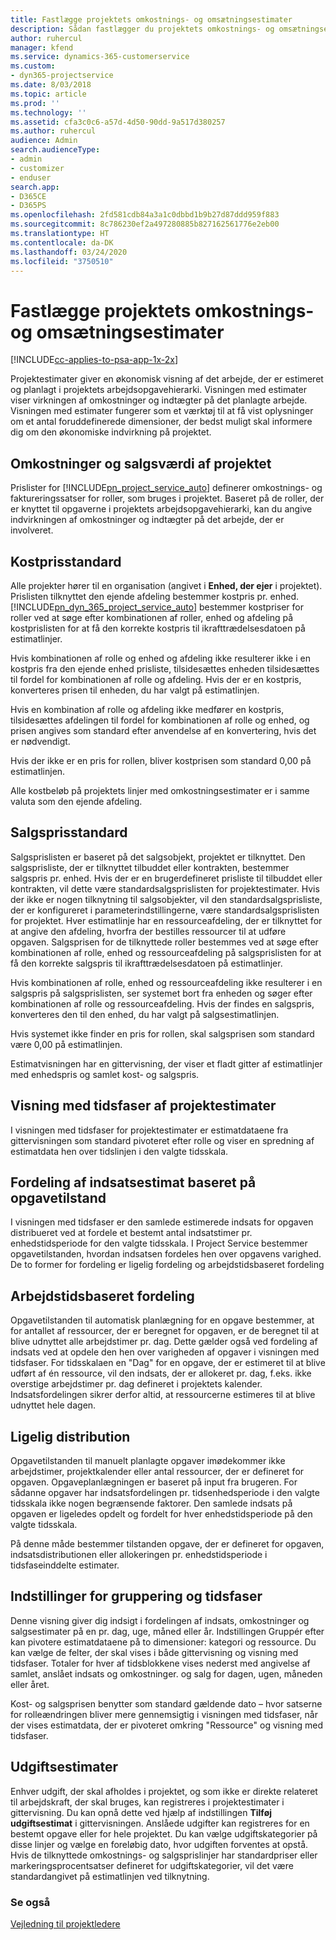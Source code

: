 ```yaml
---
title: Fastlægge projektets omkostnings- og omsætningsestimater
description: Sådan fastlægger du projektets omkostnings- og omsætningsestimater i Project Service
author: ruhercul
manager: kfend
ms.service: dynamics-365-customerservice
ms.custom:
- dyn365-projectservice
ms.date: 8/03/2018
ms.topic: article
ms.prod: ''
ms.technology: ''
ms.assetid: cfa3c0c6-a57d-4d50-90dd-9a517d380257
ms.author: ruhercul
audience: Admin
search.audienceType:
- admin
- customizer
- enduser
search.app:
- D365CE
- D365PS
ms.openlocfilehash: 2fd581cdb84a3a1c0dbbd1b9b27d87ddd959f883
ms.sourcegitcommit: 8c786230ef2a497280885b827162561776e2eb00
ms.translationtype: HT
ms.contentlocale: da-DK
ms.lasthandoff: 03/24/2020
ms.locfileid: "3750510"
---
```

# <a name="determine-project-cost-and-revenue-estimates"></a>Fastlægge projektets omkostnings- og omsætningsestimater 

[!INCLUDE[cc-applies-to-psa-app-1x-2x](../includes/cc-applies-to-psa-app-1x-2x.md)]

Projektestimater giver en økonomisk visning af det arbejde, der er estimeret og planlagt i projektets arbejdsopgavehierarki. Visningen med estimater viser virkningen af omkostninger og indtægter på det planlagte arbejde. Visningen med estimater fungerer som et værktøj til at få vist oplysninger om et antal foruddefinerede dimensioner, der bedst muligt skal informere dig om den økonomiske indvirkning på projektet.  
  
## <a name="cost-and-sales-value-of-the-project"></a>Omkostninger og salgsværdi af projektet  
Prislister for [!INCLUDE[pn_project_service_auto](../includes/pn-project-service-auto.md)] definerer omkostnings- og faktureringssatser for roller, som bruges i projektet. Baseret på de roller, der er knyttet til opgaverne i projektets arbejdsopgavehierarki, kan du angive indvirkningen af omkostninger og indtægter på det arbejde, der er involveret.  
  
## <a name="cost-price-defaulting"></a>Kostprisstandard  
Alle projekter hører til en organisation (angivet i **Enhed, der ejer** i projektet). Prislisten tilknyttet den ejende afdeling bestemmer kostpris pr. enhed. [!INCLUDE[pn_dyn_365_project_service_auto](../includes/pn-dyn-365-project-service-auto.md)] bestemmer kostpriser for roller ved at søge efter kombinationen af roller, enhed og afdeling på kostprislisten for at få den korrekte kostpris til ikrafttrædelsesdatoen på estimatlinjer.  
  
Hvis kombinationen af rolle og enhed og afdeling ikke resulterer ikke i en kostpris fra den ejende enhed prisliste, tilsidesættes enheden tilsidesættes til fordel for kombinationen af rolle og afdeling. Hvis der er en kostpris, konverteres prisen til enheden, du har valgt på estimatlinjen.  
  
Hvis en kombination af rolle og afdeling ikke medfører en kostpris, tilsidesættes afdelingen til fordel for kombinationen af rolle og enhed, og prisen angives som standard efter anvendelse af en konvertering, hvis det er nødvendigt.  
  
 Hvis der ikke er en pris for rollen, bliver kostprisen som standard 0,00 på estimatlinjen.  
  
 Alle kostbeløb på projektets linjer med omkostningsestimater er i samme valuta som den ejende afdeling.  
  
## <a name="sales-price-defaulting"></a>Salgsprisstandard  
Salgsprislisten er baseret på det salgsobjekt, projektet er tilknyttet. Den salgsprisliste, der er tilknyttet tilbuddet eller kontrakten, bestemmer salgspris pr. enhed. Hvis der er en brugerdefineret prisliste til tilbuddet eller kontrakten, vil dette være standardsalgsprislisten for projektestimater. Hvis der ikke er nogen tilknytning til salgsobjekter, vil den standardsalgsprisliste, der er konfigureret i parameterindstillingerne, være standardsalgsprislisten for projektet. Hver estimatlinje har en ressourceafdeling, der er tilknyttet for at angive den afdeling, hvorfra der bestilles ressourcer til at udføre opgaven. Salgsprisen for de tilknyttede roller bestemmes ved at søge efter kombinationen af rolle, enhed og ressourceafdeling på salgsprislisten for at få den korrekte salgspris til ikrafttrædelsesdatoen på estimatlinjer.  
  
Hvis kombinationen af rolle, enhed og ressourceafdeling ikke resulterer i en salgspris på salgsprislisten, ser systemet bort fra enheden og søger efter kombinationen af rolle og ressourceafdeling. Hvis der findes en salgspris, konverteres den til den enhed, du har valgt på salgsestimatlinjen.  
  
Hvis systemet ikke finder en pris for rollen, skal salgsprisen som standard være 0,00 på estimatlinjen.  
  
Estimatvisningen har en gittervisning, der viser et fladt gitter af estimatlinjer med enhedspris og samlet kost- og salgspris.  
  
## <a name="time-phased-view-of-project-estimates"></a>Visning med tidsfaser af projektestimater  
I visningen med tidsfaser for projektestimater er estimatdataene fra gittervisningen som standard pivoteret efter rolle og viser en spredning af estimatdata hen over tidslinjen i den valgte tidsskala.  
  
## <a name="effort-estimate-allocation-based-on-task-mode"></a>Fordeling af indsatsestimat baseret på opgavetilstand  
I visningen med tidsfaser er den samlede estimerede indsats for opgaven distribueret ved at fordele et bestemt antal indsatstimer pr. enhedstidsperiode for den valgte tidsskala. I Project Service bestemmer opgavetilstanden, hvordan indsatsen fordeles hen over opgavens varighed. De to former for fordeling er ligelig fordeling og arbejdstidsbaseret fordeling  
  
## <a name="work-hours-based-allocation"></a>Arbejdstidsbaseret fordeling  
Opgavetilstanden til automatisk planlægning for en opgave bestemmer, at for antallet af ressourcer, der er beregnet for opgaven, er de beregnet til at blive udnyttet alle arbejdstimer pr. dag. Dette gælder også ved fordeling af indsats ved at opdele den hen over varigheden af opgaver i visningen med tidsfaser. For tidsskalaen en "Dag" for en opgave, der er estimeret til at blive udført af én ressource, vil den indsats, der er allokeret pr. dag, f.eks. ikke overstige arbejdstimer pr. dag defineret i projektets kalender. Indsatsfordelingen sikrer derfor altid, at ressourcerne estimeres til at blive udnyttet hele dagen.  
  
## <a name="even-distribution"></a>Ligelig distribution  
Opgavetilstanden til manuelt planlagte opgaver imødekommer ikke arbejdstimer, projektkalender eller antal ressourcer, der er defineret for opgaven. Opgaveplanlægningen er baseret på input fra brugeren. For sådanne opgaver har indsatsfordelingen pr. tidsenhedsperiode i den valgte tidsskala ikke nogen begrænsende faktorer. Den samlede indsats på opgaven er ligeledes opdelt og fordelt for hver enhedstidsperiode på den valgte tidsskala.  
  
På denne måde bestemmer tilstanden opgave, der er defineret for opgaven, indsatsdistributionen eller allokeringen pr. enhedstidsperiode i tidsfaseinddelte estimater.  
  
## <a name="grouping-and-time-phasing-options"></a>Indstillinger for gruppering og tidsfaser  
Denne visning giver dig indsigt i fordelingen af indsats, omkostninger og salgsestimater på en pr. dag, uge, måned eller år. Indstillingen Gruppér efter kan pivotere estimatdataene på to dimensioner: kategori og ressource. Du kan vælge de felter, der skal vises i både gittervisning og visning med tidsfaser. Totaler for hver af tidsblokkene vises nederst med angivelse af samlet, anslået indsats og omkostninger. og salg for dagen, ugen, måneden eller året.  
  
Kost- og salgsprisen benytter som standard gældende dato – hvor satserne for rolleændringen bliver mere gennemsigtig i visningen med tidsfaser, når der vises estimatdata, der er pivoteret omkring "Ressource" og visning med tidsfaser.  
  
## <a name="expense-estimates"></a>Udgiftsestimater  
Enhver udgift, der skal afholdes i projektet, og som ikke er direkte relateret til arbejdskraft, der skal bruges, kan registreres i projektestimater i gittervisning. Du kan opnå dette ved hjælp af indstillingen **Tilføj udgiftsestimat** i gittervisningen. Anslåede udgifter kan registreres for en bestemt opgave eller for hele projektet. Du kan vælge udgiftskategorier på disse linjer og vælge en foreløbig dato, hvor udgiften forventes at opstå. Hvis de tilknyttede omkostnings- og salgsprislinjer har standardpriser eller markeringsprocentsatser defineret for udgiftskategorier, vil det være standardangivet på estimatlinjen ved tilknytning.  
  
### <a name="see-also"></a>Se også  
 [Vejledning til projektledere](../project-service/project-manager-guide.md)
